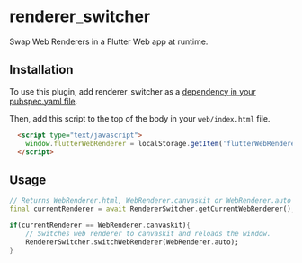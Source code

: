 # renderer_switcher

Swap Web Renderers in a Flutter Web app at runtime.

## Installation

To use this plugin, add renderer_switcher as a [dependency in your pubspec.yaml file](https://flutter.dev/platform-plugins/).

Then, add this script to the top of the body in your `web/index.html` file.

```html
  <script type="text/javascript">
    window.flutterWebRenderer = localStorage.getItem('flutterWebRenderer');
  </script>
```

## Usage

```dart
// Returns WebRenderer.html, WebRenderer.canvaskit or WebRenderer.auto
final currentRenderer = await RendererSwitcher.getCurrentWebRenderer();

if(currentRenderer == WebRenderer.canvaskit){
    // Switches web renderer to canvaskit and reloads the window.
    RendererSwitcher.switchWebRenderer(WebRenderer.auto);
}
```
